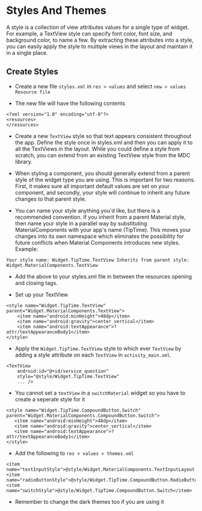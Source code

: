 # Styles And Themes

A style is a collection of view attributes values for a single type of widget. For example, a TextView style can specify font color, font size, and background color, to name a few. By extracting these attributes into a style, you can easily apply the style to multiple views in the layout and maintain it in a single place.

## Create Styles

- Create a new file `styles.xml` in `res > values` and select `new > values Resource file`

- The new file will have the following contents

```
<?xml version="1.0" encoding="utf-8"?>
<resources>
</resources>
```

- Create a new `TextView` style so that text appears consistent throughout the app. Define the style once in styles.xml and then you can apply it to all the TextViews in the layout. While you could define a style from scratch, you can extend from an existing TextView style from the MDC library.

- When styling a component, you should generally extend from a parent style of the widget type you are using. This is important for two reasons. First, it makes sure all important default values are set on your component, and secondly, your style will continue to inherit any future changes to that parent style.

- You can name your style anything you'd like, but there is a recommended convention. If you inherit from a parent Material style, then name your style in a parallel way by substituting MaterialComponents with your app's name (TipTime). This moves your changes into its own namespace which eliminates the possibility for future conflicts when Material Components introduces new styles. Example:

```
Your style name: Widget.TipTime.TextView Inherits from parent style: Widget.MaterialComponents.TextView
```

- Add the above to your styles.xml file in between the resources opening and closing tags.

- Set up your TextView

```
<style name="Widget.TipTime.TextView" parent="Widget.MaterialComponents.TextView">
    <item name="android:minHeight">48dp</item>
    <item name="android:gravity">center_vertical</item>
    <item name="android:textAppearance">?attr/textAppearanceBody1</item>
</style>
```

- Apply the `Widget.TipTime.TextView` style to which ever `TextView` by adding a style attribute on each `TextView` in `activity_main.xml`.

```
<TextView
    android:id="@+id/service_question"
    style="@style/Widget.TipTime.TextView"
    ... />
```

- You cannot set a `textView` in a `switchMaterial` widget so you have to create a seperate style for it

```
<style name="Widget.TipTime.CompoundButton.Switch" parent="Widget.MaterialComponents.CompoundButton.Switch">
   <item name="android:minHeight">48dp</item>
   <item name="android:gravity">center_vertical</item>
   <item name="android:textAppearance">?attr/textAppearanceBody1</item>
</style>
```

- Add the following to `res > values > themes.xml`

```
<item name="textInputStyle">@style/Widget.MaterialComponents.TextInputLayout.OutlinedBox</item>
<item name="radioButtonStyle">@style/Widget.TipTime.CompoundButton.RadioButton</item>
<item name="switchStyle">@style/Widget.TipTime.CompoundButton.Switch</item>

```


- Remember to change the dark themes too if you are using it






